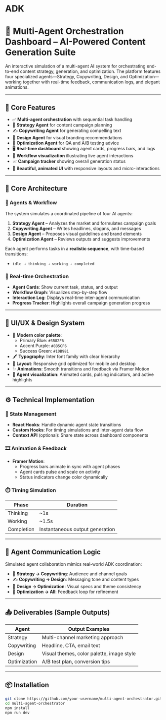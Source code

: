 # ADK
# 🧠 Multi-Agent Orchestration Dashboard – AI-Powered Content Generation Suite

An interactive simulation of a multi-agent AI system for orchestrating end-to-end content strategy, generation, and optimization. The platform features four specialized agents—Strategy, Copywriting, Design, and Optimization—working together with real-time feedback, communication logs, and elegant animations.

---

## 🚀 Core Features

- ✅ **Multi-agent orchestration** with sequential task handling  
- 🧭 **Strategy Agent** for content campaign planning  
- ✍️ **Copywriting Agent** for generating compelling text  
- 🎨 **Design Agent** for visual branding recommendations  
- 🔧 **Optimization Agent** for QA and A/B testing advice  
- 🖥️ **Real-time dashboard** showing agent cards, progress bars, and logs  
- 🔄 **Workflow visualization** illustrating live agent interactions  
- 📈 **Campaign tracker** showing overall generation status  
- 🎨 **Beautiful, animated UI** with responsive layouts and micro-interactions  

---

## 🧩 Core Architecture

### 🧠 Agents & Workflow

The system simulates a coordinated pipeline of four AI agents:

1. **Strategy Agent** – Analyzes the market and formulates campaign goals  
2. **Copywriting Agent** – Writes headlines, slogans, and messages  
3. **Design Agent** – Proposes visual guidelines and brand elements  
4. **Optimization Agent** – Reviews outputs and suggests improvements  

Each agent performs tasks in a **realistic sequence**, with time-based transitions:

- `idle → thinking → working → completed`

### 🔄 Real-time Orchestration

- **Agent Cards**: Show current task, status, and output  
- **Workflow Graph**: Visualizes step-by-step flow  
- **Interaction Log**: Displays real-time inter-agent communication  
- **Progress Tracker**: Highlights overall campaign generation progress  

---

## 🎨 UI/UX & Design System

- 🌈 **Modern color palette**:  
  - Primary Blue: `#3B82F6`  
  - Accent Purple: `#8B5CF6`  
  - Success Green: `#10B981`  
- 🖋️ **Typography**: Inter font family with clear hierarchy  
- 📐 **Layout**: Responsive grid optimized for mobile and desktop  
- ✨ **Animations**: Smooth transitions and feedback via Framer Motion  
- 🧩 **Agent visualization**: Animated cards, pulsing indicators, and active highlights  

---

## ⚙️ Technical Implementation

### 🧠 State Management

- **React Hooks**: Handle dynamic agent state transitions  
- **Custom Hooks**: For timing simulations and inter-agent data flow  
- **Context API** (optional): Share state across dashboard components  

### 🎞️ Animation & Feedback

- **Framer Motion**:  
  - Progress bars animate in sync with agent phases  
  - Agent cards pulse and scale on activity  
  - Status indicators change color dynamically  

### ⏱️ Timing Simulation

| Phase       | Duration    |
|-------------|-------------|
| Thinking    | ~1s         |
| Working     | ~1.5s       |
| Completion  | Instantaneous output generation |

---

## 🧬 Agent Communication Logic

Simulated agent collaboration mimics real-world ADK coordination:

- 🧠 **Strategy → Copywriting**: Audience and channel goals  
- ✍️ **Copywriting → Design**: Messaging tone and content types  
- 🎨 **Design → Optimization**: Visual specs and theme consistency  
- 🔁 **Optimization → All**: Feedback loop for refinement  

---

## 📤 Deliverables (Sample Outputs)

| Agent       | Output Examples                             |
|-------------|---------------------------------------------|
| Strategy    | Multi-channel marketing approach            |
| Copywriting | Headline, CTA, email text                   |
| Design      | Visual themes, color palette, image style   |
| Optimization| A/B test plan, conversion tips              |

---

## 📦 Installation

```bash
git clone https://github.com/your-username/multi-agent-orchestrator.git
cd multi-agent-orchestrator
npm install
npm run dev
